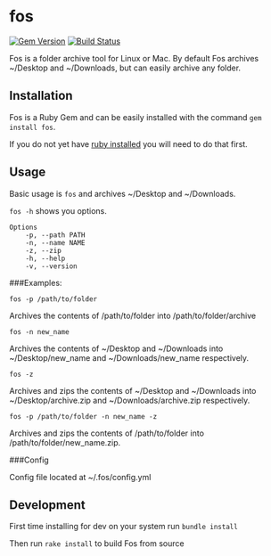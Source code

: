 # fos

[![Gem Version](https://badge.fury.io/rb/fos.svg)](http://badge.fury.io/rb/fos) [![Build Status](https://travis-ci.org/scottyg/fos.svg?branch=master)](https://travis-ci.org/scottyg/fos)

Fos is a folder archive tool for Linux or Mac. By default Fos archives ~/Desktop and ~/Downloads, but can easily archive any folder.

## Installation

Fos is a Ruby Gem and can be easily installed with the command `gem install fos`.

If you do not yet have [ruby installed](https://www.ruby-lang.org/en/installation/) you will need to do that first.

## Usage

Basic usage is `fos` and archives ~/Desktop and ~/Downloads.

`fos -h` shows you options.

```
Options
    -p, --path PATH
    -n, --name NAME
    -z, --zip
    -h, --help
    -v, --version
```

###Examples:

`fos -p /path/to/folder`

Archives the contents of /path/to/folder into /path/to/folder/archive

`fos -n new_name`

Archives the contents of ~/Desktop and ~/Downloads into ~/Desktop/new_name and ~/Downloads/new_name respectively.

`fos -z`

Archives and zips the contents of ~/Desktop and ~/Downloads into ~/Desktop/archive.zip and ~/Downloads/archive.zip respectively.

`fos -p /path/to/folder -n new_name -z`

Archives and zips the contents of /path/to/folder into /path/to/folder/new_name.zip.

###Config

Config file located at ~/.fos/config.yml

## Development

First time installing for dev on your system run `bundle install`

Then run `rake install` to build Fos from source
